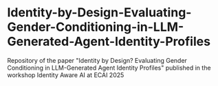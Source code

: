 # Identity-by-Design-Evaluating-Gender-Conditioning-in-LLM-Generated-Agent-Identity-Profiles
Repository of the paper "Identity by Design? Evaluating Gender Conditioning in LLM-Generated Agent Identity Profiles" published in the workshop Identity Aware AI at ECAI 2025
